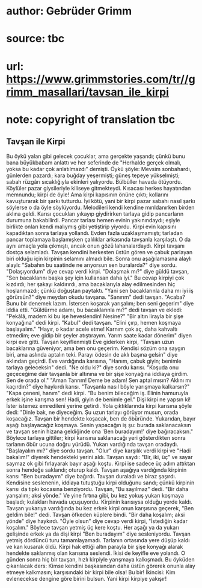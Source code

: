 # author: Gebrüder Grimm
# source: tbc
# url: https://www.grimmstories.com/tr//grimm_masallari/tavsan_ile_kirpi
# note: copyright of translation tbc

## Tavşan ile Kirpi 

Bu öykü yalan gibi gelecek çocuklar, ama gerçekte yaşandı; çünkü bunu
bana büyükbabam anlattı ve her seferinde de "Herhalde gerçek olmalı,
yoksa bu kadar çok anlatılmazdı" demişti.
Öykü şöyle: Mevsim sonbahardı, günlerden pazardı; kara buğday
yeşermişti; güneş tepeye yükselmişti; sabah rüzgârı sıcaklığıyla
ekinleri yalıyordu. Bülbüller havada ötüyordu. Köylüler pazar
giysileriyle kiliseye gitmekteydi. Kısacası herkes hayatından memnundu;
kirpi de öyle!
Ama kirpi kapısının önüne çıktı; kollarını kavuşturarak bir şarkı
tutturdu.
İyi kötü, yani bir kirpi pazar sabahı nasıl şarkı söylerse o da öyle
söylüyordu.
Melodileri kendi kendine mırıldanırken birden aklına geldi. Karısı
çocukları yıkayıp giydirirken tarlaya gidip pancarların durumuna
bakabilirdi.
Pancar tarlası hemen evinin yakınındaydı; eşiyle birlikte onları kendi
malıymış gibi yetiştirip yiyordu.
Kirpi evin kapısını kapadıktan sonra tarlaya yollandı. Evden fazla
uzaklaşmamıştı; tarladan pancar toplamaya başlamışken çalılıklar
arkasında tavşanla karşılaştı.
O da aynı amaçla yola çıkmıştı, ancak onun gözü lahanalardaydı.
Kirpi tavşanı dostça selamladı.
Tavşan kendini herkesten üstün gören ve çabuk parlayan biri olduğu için
kirpinin selamını almadı bile. Sonra onu aşağılamasına alaylı alaylı:
"Sabahın bu saatinde ne arıyorsun sen buralarda?" diye sordu.
"Dolaşıyordum" diye cevap verdi kirpi.
"Dolaşmak mı?" diye güldü tavşan, "Sen bacaklarını başka şey için
kullansan daha iyi."
Bu cevap kirpiyi çok kızdırdı; her şakayı kaldırırdı, ama bacaklarıyla
alay edilmesinden hiç hoşlanmazdı; çünkü doğuştan paytaktı.
"Yani sen bacaklarınla daha mı iyi iş görürsün?" diye meydan okudu
tavşana. "Sanırım" dedi tavşan.
"Acaba? Bunu bir denemek lazım. İstersen koşarak yarışalım; ben seni
geçerim" diye iddia etti.
"Güldürme adamı, bu bacaklarınla mı?" dedi tavşan ve ekledi: "Pekâlâ,
madem ki bu işe heveslendin! Nesine?"
"Bir altın lirayla bir şişe konyağına" dedi kirpi.
"Kabul" dedi tavşan. "Elini çırp, hemen koşmaya başlayalım."
"Hayır, o kadar acele etme! Karnım çok aç, daha kahvaltı etmedim; eve
gidip bir şeyler atıştırayım. Yarım saate kadar dönerim" diyen kirpi
eve gitti.
Tavşan keyiflenmişti
Eve giderken kirpi, "Tavşan uzun bacaklarına güveniyor, ama ben onu
geçerim. Kendisi sözüm ona saygın biri, ama aslında aptalın teki. Parayı
ödesin de aklı başına gelsin" diye aklından geçirdi.
Eve vardığında karısına, "Hanım, çabuk giyin; benimle tarlaya
geleceksin" dedi.
"Ne oldu ki?" diye sordu karısı.
"Koşuda onu geçeceğime dair tavşanla bir altınına ve bir şişe konyağına
iddiaya girdim. Sen de orada ol."
"Aman Tanrım! Deme be adam! Sen aptal mısın? Aklını mı kaçırdın?" diye
haykırdı karısı. "Tavşanla nasıl böyle yarışmaya kalkarsın?"
"Kapa çeneni, hanım" dedi kirpi. "Bu benim bileceğim iş. Elinin
hamuruyla erkek işine karışma sen! Hadi, giyin de benimle gel."
Dişi kirpi ne yapsın ki! İster istemez emredileni yerine getirdi.
Yola çıktıklarında kirpi karısına şöyle dedi:
"Dinle bak, ne diyeceğim. Şu uzun tarlayı görüyor musun, orada
koşacağız. Tavşan bir hendekte koşacak, ben de öbüründe. Yukarıdan,
bayır aşağı başlayacağız koşmaya. Senin yapacağın iş şu: burada
saklanacaksın ve tavşan senin hizana geldiğinde ona 'Ben buradayım!'
diye bağıracaksın."
Böylece tarlaya gittiler; kirpi karısına saklanacağı yeri gösterdikten
sonra tarlanın öbür ucuna doğru yürüdü. Yukarı vardığında tavşan
oradaydı.
"Başlayalım mı?" diye sordu tavşan.
"Olur" diye karşılık verdi kirpi ve "Hadi bakalım!" diyerek
hendekteki yerini aldı.
Tavşan saydı: "Bir, iki, üç" ve sayar saymaz ok gibi fırlayarak bayır
aşağı koştu. Kirpi ise sadece üç adım attıktan sonra hendeğe saklandı;
oturup kaldı. Tavşan aşağıya vardığında kirpinin karısı "Ben
buradayım" diye bağırdı.
Tavşan duraladı ve biraz şaşırdı. Kendisine seslenenin, iddiaya
tutuştuğu kirpi olduğunu sandı; çünkü kirpinin karısı da tıpkı kocasına
benziyordu.
Tavşan, "Bu sayılmaz" dedi. "Bir daha yarışalım; aksi yönde."
Ve yine fırtına gibi, bu kez yokuş yukarı koşmaya başladı; kulakları
havada uçuşuyordu. Kirpinin karısıysa olduğu yerde kaldı. Tavşan
yukarıya vardığında bu kez erkek kirpi onun karşısına geçerek, "Ben
geldim bile!" dedi.
Tavşan öfkeden küplere bindi.
"Bir daha koşalım; aksi yönde" diye haykırdı.
"Öyle olsun" diye cevap verdi kirpi, "İstediğin kadar koşalım."
Böylece tavşan yetmiş üç kere koştu. Her aşağı ya da yukarı gelişinde
erkek ya da dişi kirpi "Ben buradayım" diye sesleniyordu.
Tavşan yetmiş dördüncü turu tamamlayamadı. Tarlanın ortasında yere düşüp
kaldı ve kan kusarak öldü.
Kirpi hak ettiği altın parayla bir şişe konyağı alarak hendekte
saklanmış olan karısına seslendi. İkisi de keyifle eve yolandı.
O günden sonra hiç bir tavşan, hızlı kirpiyle yarışmaya kalkışmadı.
Bu öyküden çıkarılacak ders: Kimse kendini başkasından daha üstün
görerek onunla alay etmeye kalkmasın; karşısındaki bir kirpi bile olsa!
Bu bir! İkincisi: Kim evlenecekse dengine göre birini bulsun. Yani kirpi
kirpiye yakışır!
